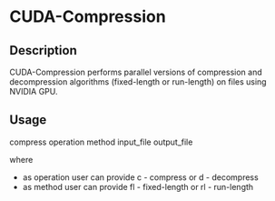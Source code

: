 # CUDA-Compression

## Description

CUDA-Compression performs parallel versions of compression and decompression algorithms (fixed-length or run-length) on files using NVIDIA GPU. 

## Usage

compress operation method input_file output_file

where 
* as operation user can provide c - compress or d - decompress
* as method user can provide fl - fixed-length or rl - run-length

